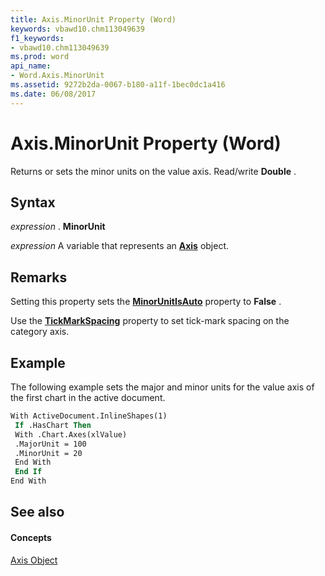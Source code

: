 ```yaml
---
title: Axis.MinorUnit Property (Word)
keywords: vbawd10.chm113049639
f1_keywords:
- vbawd10.chm113049639
ms.prod: word
api_name:
- Word.Axis.MinorUnit
ms.assetid: 9272b2da-0067-b180-a11f-1bec0dc1a416
ms.date: 06/08/2017
---
```



# Axis.MinorUnit Property (Word)

Returns or sets the minor units on the value axis. Read/write  **Double** .


## Syntax

 _expression_ . **MinorUnit**

 _expression_ A variable that represents an **[Axis](Word.Axis.md)** object.


## Remarks

Setting this property sets the  **[MinorUnitIsAuto](Word.Axis.MinorUnitIsAuto.md)** property to **False** .

Use the  **[TickMarkSpacing](Word.Axis.TickLabelSpacing.md)** property to set tick-mark spacing on the category axis.


## Example

The following example sets the major and minor units for the value axis of the first chart in the active document.


```vb
With ActiveDocument.InlineShapes(1) 
 If .HasChart Then 
 With .Chart.Axes(xlValue) 
 .MajorUnit = 100 
 .MinorUnit = 20 
 End With 
 End If 
End With
```


## See also


#### Concepts


[Axis Object](Word.Axis.md)


